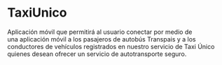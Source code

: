 # TaxiUnico
Aplicación	móvil	que	permitirá	al	usuario	conectar	por	medio	de	
una	aplicación	móvil	a	los	pasajeros	de	autobús Transpais	y	a	los
conductores	de	vehículos	registrados	en	nuestro	servicio	de	Taxi
Único quienes	 desean	 ofrecer	 un	 servicio	 de	 autotransporte
seguro.	
